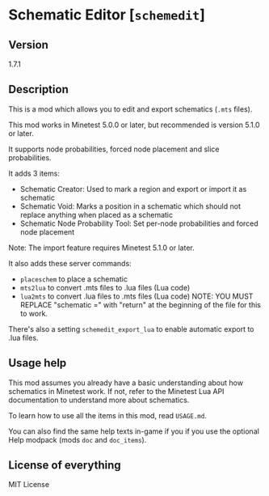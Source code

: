 # Schematic Editor [`schemedit`]

## Version
1.7.1

## Description
This is a mod which allows you to edit and export schematics (`.mts` files).

This mod works in Minetest 5.0.0 or later, but recommended is version 5.1.0
or later.

It supports node probabilities, forced node placement and slice probabilities.

It adds 3 items:

* Schematic Creator: Used to mark a region and export or import it as schematic
* Schematic Void: Marks a position in a schematic which should not replace anything when placed as a schematic
* Schematic Node Probability Tool: Set per-node probabilities and forced node placement

Note: The import feature requires Minetest 5.1.0 or later.

It also adds these server commands:

* `placeschem` to place a schematic
* `mts2lua` to convert .mts files to .lua files (Lua code)
* `lua2mts` to convert .lua files to .mts files (Lua code)  NOTE: YOU MUST REPLACE "schematic =" with "return" at the beginning of the file for this to work.

There's also a setting `schemedit_export_lua` to enable automatic export to .lua files.

## Usage help
This mod assumes you already have a basic understanding about how schematics in Minetest work.
If not, refer to the Minetest Lua API documentation to understand more about schematics.

To learn how to use all the items in this mod, read `USAGE.md`.

You can also find the same help texts in-game if you if you use the optional Help modpack
(mods `doc` and `doc_items`).

## License of everything
MIT License
